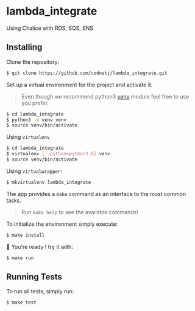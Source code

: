 # lambda_integrate

Using Chalice with RDS, SQS, SNS

## Installing

Clone the repository:

```sh
$ git clone https://github.com/codnstj/lambda_integrate.git
```

Set up a virtual environment for the project and activate it.
> Even though we recommend python3 [venv](https://docs.python.org/3/library/venv.html)
> module feel free to use you prefer.

```sh
$ cd lambda_integrate
$ python3 -m venv venv
$ source venv/bin/activate
```

Using `virtualenv`

```sh
$ cd lambda_integrate
$ virtualenv [--python=python3.6] venv
$ source venv/bin/activate
```

Using `virtualwrapper`:

```sh
$ mkvirtualenv lambda_integrate
```

The app provides a `make` command as an interface to the most common tasks.

> Run `make help` to see the available commands!

To initialize the environment simply execute:

```sh
$ make install
```

🍪 You're ready ! try it with:


```sh
$ make run
```

## Running Tests

To run all tests, simply run:

```sh
$ make test
```
